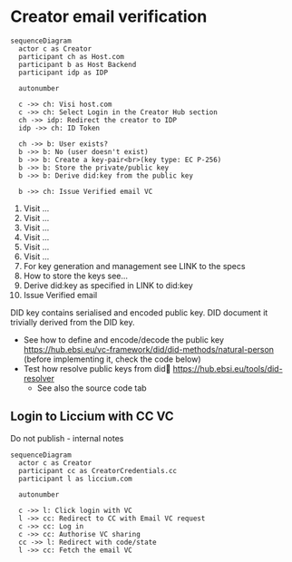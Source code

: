 # Creator email verification

```mermaid
sequenceDiagram
  actor c as Creator
  participant ch as Host.com
  participant b as Host Backend
  participant idp as IDP

  autonumber

  c ->> ch: Visi host.com
  c ->> ch: Select Login in the Creator Hub section
  ch ->> idp: Redirect the creator to IDP
  idp ->> ch: ID Token

  ch ->> b: User exists?
  b ->> b: No (user doesn't exist)
  b ->> b: Create a key-pair<br>(key type: EC P-256)
  b ->> b: Store the private/public key
  b ->> b: Derive did:key from the public key

  b ->> ch: Issue Verified email VC

```

1. Visit ...
2. Visit ...
3. Visit ...
4. Visit ...
5. Visit ...
6. Visit ...
7. For key generation and management see LINK to the specs
8. How to store the keys see...
9. Derive did:key as specified in LINK to did:key
10. Issue Verified email

DID key contains serialised and encoded public key. DID document it trivially derived from the DID key.

- See how to define and encode/decode the public key <https://hub.ebsi.eu/vc-framework/did/did-methods/natural-person> (before implementing it, check the code below)
- Test how resolve public keys from did:key: <https://hub.ebsi.eu/tools/did-resolver>
  - See also the source code tab

## Login to Liccium with CC VC

Do not publish - internal notes

```mermaid
sequenceDiagram
  actor c as Creator
  participant cc as CreatorCredentials.cc
  participant l as liccium.com

  autonumber

  c ->> l: Click login with VC
  l ->> cc: Redirect to CC with Email VC request
  c ->> cc: Log in
  c ->> cc: Authorise VC sharing
  cc ->> l: Redirect with code/state
  l ->> cc: Fetch the email VC
```
